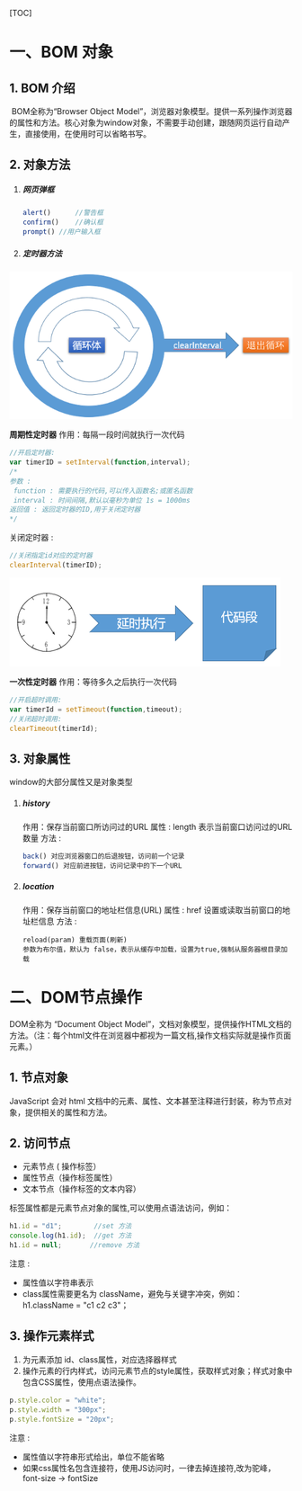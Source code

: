 [TOC]
# 一、BOM 对象
## 1. BOM 介绍 
​		BOM全称为“Browser Object Model”，浏览器对象模型。提供一系列操作浏览器的属性和方法。核心对象为window对象，不需要手动创建，跟随网页运行自动产生，直接使用，在使用时可以省略书写。
## 2. 对象方法
1. ##### 网页弹框

   ```javascript
   alert()		//警告框
   confirm()	//确认框
   prompt() //用户输入框
   ```

2. ##### 定时器方法

![setInterval函数2](assets\setInterval函数2.png)

**周期性定时器**
	作用：每隔一段时间就执行一次代码

```javascript
//开启定时器:
var timerID = setInterval(function,interval);
/*
参数 :
 function : 需要执行的代码,可以传入函数名;或匿名函数
 interval : 时间间隔,默认以毫秒为单位 1s = 1000ms
返回值 : 返回定时器的ID,用于关闭定时器
*/
```
   关闭定时器 :
```javascript
//关闭指定id对应的定时器
clearInterval(timerID);
```
![setTimeout函数3](assets\setTimeout函数3.png)

**一次性定时器**
	作用：等待多久之后执行一次代码

```javascript
//开启超时调用:
var timerId = setTimeout(function,timeout);
//关闭超时调用:
clearTimeout(timerId);
```
## 3. 对象属性
window的大部分属性又是对象类型

1. ##### history

   作用：保存当前窗口所访问过的URL
   属性 :  length 表示当前窗口访问过的URL数量
   方法 :

   ```javascript
   back() 对应浏览器窗口的后退按钮，访问前一个记录
   forward() 对应前进按钮，访问记录中的下一个URL
   ```

2. ##### location

   作用：保存当前窗口的地址栏信息(URL) 
   属性 :  href 设置或读取当前窗口的地址栏信息
   方法 :

   ```text
   reload(param) 重载页面(刷新)
   参数为布尔值，默认为 false，表示从缓存中加载，设置为true,强制从服务器根目录加载
   ```

# 二、DOM节点操作
DOM全称为 “Document Object Model”，文档对象模型，提供操作HTML文档的方法。（注：每个html文件在浏览器中都视为一篇文档,操作文档实际就是操作页面元素。）
## 1. 节点对象

JavaScript 会对 html 文档中的元素、属性、文本甚至注释进行封装，称为节点对象，提供相关的属性和方法。

## 2. 访问节点

- 元素节点   ( 操作标签）
- 属性节点（操作标签属性）
- 文本节点（操作标签的文本内容）

标签属性都是元素节点对象的属性,可以使用点语法访问，例如：

```javascript
h1.id = "d1"; 		 //set 方法
console.log(h1.id);  //get 方法
h1.id = null;		//remove 方法
```

注意 :

- 属性值以字符串表示
- class属性需要更名为 className，避免与关键字冲突，例如：
  h1.className = "c1 c2 c3"；

## 3. 操作元素样式

1. 为元素添加 id、class属性，对应选择器样式
2. 操作元素的行内样式，访问元素节点的style属性，获取样式对象；样式对象中包含CSS属性，使用点语法操作。

```javascript
p.style.color = "white";
p.style.width = "300px";
p.style.fontSize = "20px";
```

注意 :

- 属性值以字符串形式给出，单位不能省略
- 如果css属性名包含连接符，使用JS访问时，一律去掉连接符,改为驼峰， font-size -> fontSize